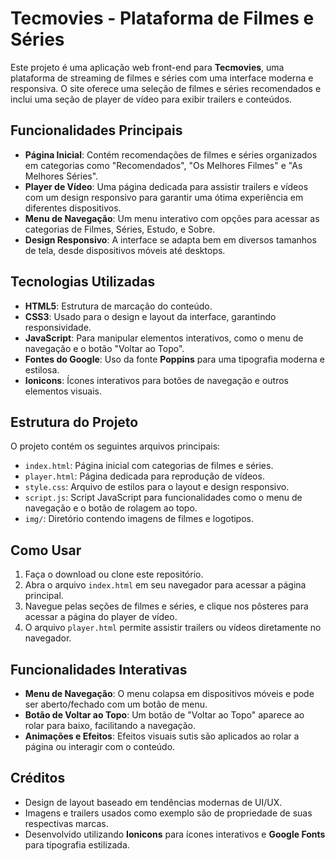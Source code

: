 # Tecmovies - Plataforma de Filmes e Séries

Este projeto é uma aplicação web front-end para **Tecmovies**, uma plataforma de streaming de filmes e séries com uma interface moderna e responsiva. O site oferece uma seleção de filmes e séries recomendados e inclui uma seção de player de vídeo para exibir trailers e conteúdos.

## Funcionalidades Principais

- **Página Inicial**: Contém recomendações de filmes e séries organizados em categorias como "Recomendados", "Os Melhores Filmes" e "As Melhores Séries".
- **Player de Vídeo**: Uma página dedicada para assistir trailers e vídeos com um design responsivo para garantir uma ótima experiência em diferentes dispositivos.
- **Menu de Navegação**: Um menu interativo com opções para acessar as categorias de Filmes, Séries, Estudo, e Sobre.
- **Design Responsivo**: A interface se adapta bem em diversos tamanhos de tela, desde dispositivos móveis até desktops.

## Tecnologias Utilizadas

- **HTML5**: Estrutura de marcação do conteúdo.
- **CSS3**: Usado para o design e layout da interface, garantindo responsividade.
- **JavaScript**: Para manipular elementos interativos, como o menu de navegação e o botão "Voltar ao Topo".
- **Fontes do Google**: Uso da fonte **Poppins** para uma tipografia moderna e estilosa.
- **Ionicons**: Ícones interativos para botões de navegação e outros elementos visuais.

## Estrutura do Projeto

O projeto contém os seguintes arquivos principais:

- `index.html`: Página inicial com categorias de filmes e séries.
- `player.html`: Página dedicada para reprodução de vídeos.
- `style.css`: Arquivo de estilos para o layout e design responsivo.
- `script.js`: Script JavaScript para funcionalidades como o menu de navegação e o botão de rolagem ao topo.
- `img/`: Diretório contendo imagens de filmes e logotipos.
  
## Como Usar

1. Faça o download ou clone este repositório.
2. Abra o arquivo `index.html` em seu navegador para acessar a página principal.
3. Navegue pelas seções de filmes e séries, e clique nos pôsteres para acessar a página do player de vídeo.
4. O arquivo `player.html` permite assistir trailers ou vídeos diretamente no navegador.

## Funcionalidades Interativas

- **Menu de Navegação**: O menu colapsa em dispositivos móveis e pode ser aberto/fechado com um botão de menu.
- **Botão de Voltar ao Topo**: Um botão de "Voltar ao Topo" aparece ao rolar para baixo, facilitando a navegação.
- **Animações e Efeitos**: Efeitos visuais sutis são aplicados ao rolar a página ou interagir com o conteúdo.

## Créditos

- Design de layout baseado em tendências modernas de UI/UX.
- Imagens e trailers usados como exemplo são de propriedade de suas respectivas marcas.
- Desenvolvido utilizando **Ionicons** para ícones interativos e **Google Fonts** para tipografia estilizada.